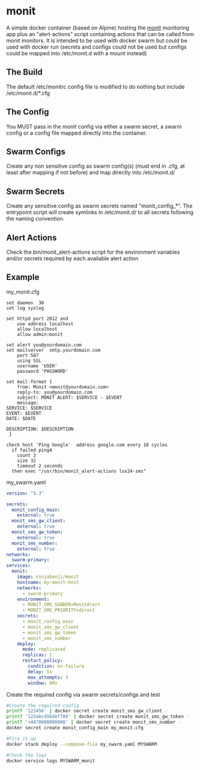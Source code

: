 # monit
A simple docker container (based on Alpine) hosting the [monit](https://mmonit.com/monit/) monitoring app plus an "alert-actions" script containing actions that can be called from monit monitors.
It is intended to be used with docker swarm but could be used with docker run (secrets and configs could not be used but configs could be mapped into /etc/monit.d with a mount instead)

## The Build
The default /etc/monitrc config file is modified to do nothing but include /etc/monit.d/*.cfg

## The Config
You MUST pass in the monit config via either a swarm secret, a swarm config or a config file mapped directly into the container.

## Swarm Configs
Create any non sensitive config as swarm config(s) (must end in .cfg, at least after mapping if not before) and map directly into /etc/monit.d/

## Swarm Secrets
Create any sensitive config as swarm secrets named "monit_config_*". The entrypoint script will create symlinks in /etc/monit.d/ to all secrets following the naming convention.

## Alert Actions
Check the bin/monit_alert-actions script for the environment variables and/or secrets required by each available alert action

## Example
my_monit.cfg
```
set daemon  30
set log syslog

set httpd port 2812 and
    use address localhost
    allow localhost
    allow admin:monit

set alert you@yourdomain.com
set mailserver 	smtp.yourdomain.com
    port 587
    using SSL
    username 'USER'
    password 'PASSWORD'

set mail-format {
    from: Monit <monit@yourdomain.com>
    reply-to: you@yourdomain.com
    subject: MONIT ALERT: $SERVICE - $EVENT
    message:
SERVICE: $SERVICE
EVENT: $EVENT
DATE: $DATE

DESCRIPTION: $DESCRIPTION
 }

check host 'Ping Google'  address google.com every 10 cycles
  if failed ping4
    count 3
    size 32
    timeout 2 seconds
  then exec "/usr/bin/monit_alert-actions lox24-sms"
```

my_swarm.yaml
```yaml
version: "3.3"

secrets:
  monit_config_main:
    external: true
  monit_sms_gw_client:
    external: true
  monit_sms_gw_token:
    external: true
  monit_sms_number:
    external: true
networks:
  swarm-primary:
services:
  monit:
    image: ninjabenji/monit
    hostname: my-monit-host
    networks:
      - swarm-primary
    environment:
      - MONIT_SMS_SENDER=MonitAlert
      - MONIT_SMS_PRIORITY=direct
    secrets:
      - monit_config_main
      - monit_sms_gw_client
      - monit_sms_gw_token
      - monit_sms_number
    deploy:
      mode: replicated
      replicas: 1
      restart_policy:
        condition: on-failure
        delay: 5s
        max_attempts: 3
        window: 60s
```

Create the required config via swarm secrets/configs and test
```bash
#Create the required config
printf '123456' | docker secret create monit_sms_gw_client -
printf '123abc456def789' | docker secret create monit_sms_gw_token -
printf '+4470000000000' | docker secret create monit_sms_number -
docker secret create monit_config_main my_monit.cfg

#Fire it up
docker stack deploy --compose-file my_swarm.yaml MYSWARM

#Check the logs
docker service logs MYSWARM_monit
```

